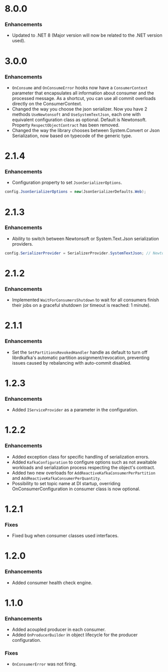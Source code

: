 # 8.0.0
### Enhancements
- Updated to .NET 8 (Major version will now be related to the .NET version used).

# 3.0.0
### Enhancements
- `OnConsume` and `OnConsumeError` hooks now have a `ConsumerContext` parameter that encapsulates all information about consumer and the processed message. As a shortcut, you can use all commit overloads directly on the ConsumerContext.
- Changed the way you choose the json serializer. Now you have 2 methods `UseNewtonsoft` and `UseSystemTextJson`, each one with equivalent configuration class as optional. Default is Newtonsoft. Property `RespectObjectContract` has been removed.
- Changed the way the library chooses between System.Convert or Json Serialization, now based on typecode of the generic type.

# 2.1.4
### Enhancements
- Configuration property to set `JsonSerializerOptions`.
```csharp
config.JsonSerializerOptions = new(JsonSerializerDefaults.Web);
```

# 2.1.3
### Enhancements
- Ability to switch between Newtonsoft or System.Text.Json serialization providers.
```csharp
config.SerializerProvider = SerializerProvider.SystemTextJson; // Newtonsoft is the default.
```

# 2.1.2
### Enhancements
- Implemented `WaitForConsumersShutdown` to wait for all consumers finish their jobs on a graceful shutdown (or timeout is reached: 1 minute).

# 2.1.1
### Enhancements

- Set the `SetPartitionsRevokedHandler` handle as default to turn off librdkafka's automatic partition assignment/revocation, preventing issues caused by rebalancing with auto-commit disabled.

# 1.2.3
### Enhancements

- Added `IServiceProvider` as a parameter in the configuration.

# 1.2.2
### Enhancements

- Added exception class for specific handling of serialization errors.
- Added `KafkaConfiguration` to configure options such as not awaitable workloads and serialization process respecting the object's contract.
- Added two new overloads for `AddReactiveKafkaConsumerPerPartition` and `AddReactiveKafkaConsumerPerQuantity`.
- Possibility to set topic name at DI startup, overriding OnConsumerConfiguration in consumer class is now optional.

# 1.2.1
### Fixes

- Fixed bug when consumer classes used interfaces.

# 1.2.0
### Enhancements

- Added consumer health check engine.

# 1.1.0
### Enhancements

- Added acoupled producer in each consumer.
- Added `OnProducerBuilder` in object lifecycle for the producer configuration.

### Fixes

- `OnConsumerError` was not firing.
